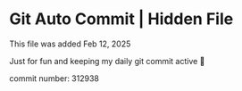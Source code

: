 # Git Auto Commit | Hidden File

This file was added Feb 12, 2025

Just for fun and keeping my daily git commit active 🤪

commit number: 312938
